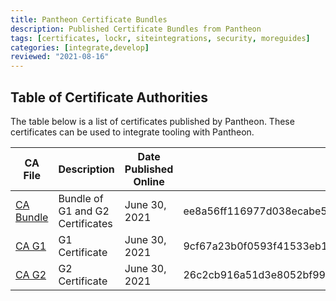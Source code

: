 ```yaml
---
title: Pantheon Certificate Bundles
description: Published Certificate Bundles from Pantheon
tags: [certificates, lockr, siteintegrations, security, moreguides]
categories: [integrate,develop]
reviewed: "2021-08-16"
---
```


## Table of Certificate Authorities

The table below is a list of certificates published by Pantheon.  These certificates can be used to integrate tooling with Pantheon.


| CA File                                           | Description                      | Date Published Online | sha256sum                                                        |
|---------------------------------------------------|----------------------------------|-----------------------|------------------------------------------------------------------|
| [CA Bundle](./../docs/assets/files/ca_bundle.crt) | Bundle of G1 and G2 Certificates | June 30, 2021         | ee8a56ff116977d038ecabe5e9ad2cc00ba93320faa999cd31d413697f23ea9b |
| [CA G1](./../docs/assets/files/ca_g1.crt)        | G1 Certificate                   | June 30, 2021         | 9cf67a23b0f0593f41533eb1849adeb4cc7a6a180edacf9c00cd9ef50439273b |
| [CA G2](./../docs/assets/files/ca_g2.crt)         | G2 Certificate                   | June 30, 2021         | 26c2cb916a51d3e8052bf9945fe268c7d3fbfb1a39a30d222c2400a2706b967c |